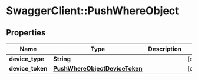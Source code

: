 # SwaggerClient::PushWhereObject

## Properties
Name | Type | Description | Notes
------------ | ------------- | ------------- | -------------
**device_type** | **String** |  | [optional] 
**device_token** | [**PushWhereObjectDeviceToken**](PushWhereObjectDeviceToken.md) |  | [optional] 


